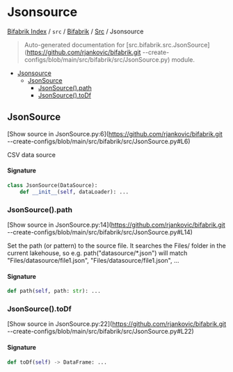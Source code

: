 # Jsonsource

[Bifabrik Index](../../../README.md#bifabrik-index) /
`src` /
[Bifabrik](../index.md#bifabrik) /
[Src](./index.md#src) /
Jsonsource

> Auto-generated documentation for [src.bifabrik.src.JsonSource](https://github.com/rjankovic/bifabrik.git --create-configs/blob/main/src/bifabrik/src/JsonSource.py) module.

- [Jsonsource](#jsonsource)
  - [JsonSource](#jsonsource)
    - [JsonSource().path](#jsonsource()path)
    - [JsonSource().toDf](#jsonsource()todf)

## JsonSource

[Show source in JsonSource.py:6](https://github.com/rjankovic/bifabrik.git --create-configs/blob/main/src/bifabrik/src/JsonSource.py#L6)

CSV data source

#### Signature

```python
class JsonSource(DataSource):
    def __init__(self, dataLoader): ...
```

### JsonSource().path

[Show source in JsonSource.py:14](https://github.com/rjankovic/bifabrik.git --create-configs/blob/main/src/bifabrik/src/JsonSource.py#L14)

Set the path (or pattern) to the source file.
It searches the Files/ folder in the current lakehouse, so
e.g. path("datasource/*.json") will match "Files/datasource/file1.json", "Files/datasource/file1.json", ...

#### Signature

```python
def path(self, path: str): ...
```

### JsonSource().toDf

[Show source in JsonSource.py:22](https://github.com/rjankovic/bifabrik.git --create-configs/blob/main/src/bifabrik/src/JsonSource.py#L22)

#### Signature

```python
def toDf(self) -> DataFrame: ...
```